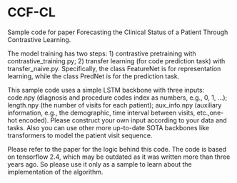 # CCF-CL
Sample code for paper Forecasting the Clinical Status of a Patient Through Contrastive Learning.

The model training has two steps: 1) contrastive pretraining with contrastive_training.py; 2) transfer learning (for code prediction task) with transfer_naive.py. Specifically, the class FeatureNet is for representation learning, while the class PredNet is for the prediction task.

This sample code uses a simple LSTM backbone with three inputs: code.npy (diagnosis and procedure codes index as numbers, e.g., 0, 1, ...); length.npy (the number of visits for each patient); aux_info.npy (auxiliary information, e.g., the demographic, time interval between visits, etc.,one-hot encoded). Please construct your own input according to your data and tasks. Also you can use other more up-to-date SOTA backbones like transformers to model the patient visit sequence.

Please refer to the paper for the logic behind this code. The code is based on tensorflow 2.4, which may be outdated as it was written more than three years ago. So please use it only as a sample to learn about the implementation of the algorithm. 
